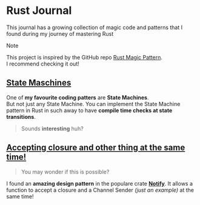 # Rust Journal

This journal has a growing collection of magic code and patterns that I found during my journey of mastering Rust

> [!NOTE]
> This project is inspired by the GitHub repo [Rust Magic Pattern](https://github.com/alexpusch/rust-magic-patterns/).  
> I recommend checking it out!

## [State Maschines](state-machines/Readme.md)
One of __my favourite coding patters__ are __State Machines__.  
But not just any State Machine. 
You can implement the State Machine pattern in Rust in such away to have __compile time checks at state transitions__.  
> Sounds __interesting__ huh?

## [Accepting closure and other thing at the same time!](accepting-closures-and-other-things/Readme.md)  
> You may wonder if this is possible?

I found an __amazing design pattern__ in the populare crate __[Notify](https://github.com/notify-rs/notify/)__.  It allows a function to accept a closure and a Channel Sender *(just an example)* at the same time!  
